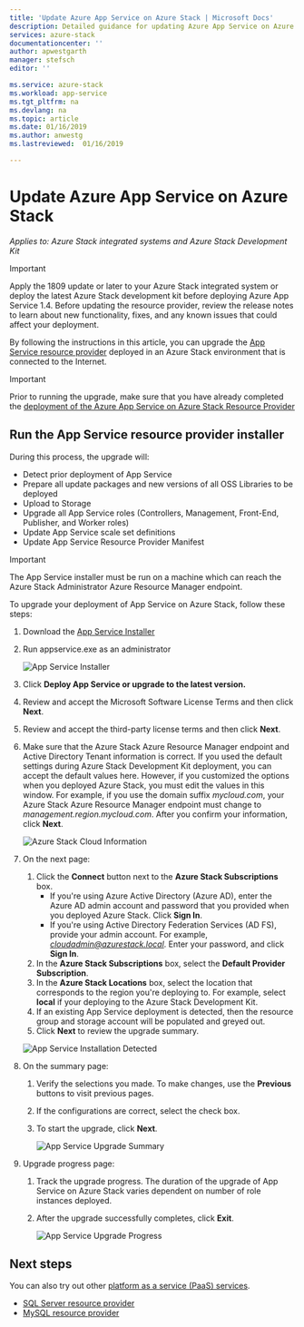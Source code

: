 ```yaml
---
title: 'Update Azure App Service on Azure Stack | Microsoft Docs'
description: Detailed guidance for updating Azure App Service on Azure Stack
services: azure-stack
documentationcenter: ''
author: apwestgarth
manager: stefsch
editor: ''

ms.service: azure-stack
ms.workload: app-service
ms.tgt_pltfrm: na
ms.devlang: na
ms.topic: article
ms.date: 01/16/2019
ms.author: anwestg
ms.lastreviewed:  01/16/2019

---
```

# Update Azure App Service on Azure Stack

*Applies to: Azure Stack integrated systems and Azure Stack Development Kit*

> [!IMPORTANT]  
> Apply the 1809 update or later to your Azure Stack integrated system or deploy the latest Azure Stack development kit before deploying Azure App Service 1.4. Before updating the resource provider, review the release notes to learn about new functionality, fixes, and any known issues that could affect your deployment.

By following the instructions in this article, you can upgrade the [App Service resource provider](azure-stack-app-service-overview.md) deployed in an Azure Stack environment that is connected to the Internet.

> [!IMPORTANT]  
> Prior to running the upgrade, make sure that you have already completed the [deployment of the Azure App Service on Azure Stack Resource Provider](azure-stack-app-service-deploy.md)

## Run the App Service resource provider installer

During this process, the upgrade will:

* Detect prior deployment of App Service
* Prepare all update packages and new versions of all OSS Libraries to be deployed
* Upload to Storage
* Upgrade all App Service roles (Controllers, Management, Front-End, Publisher, and Worker roles)
* Update App Service scale set definitions
* Update App Service Resource Provider Manifest

> [!IMPORTANT]
> The App Service installer must be run on a machine which can reach the Azure Stack Administrator Azure Resource Manager endpoint.
>
>

To upgrade your deployment of App Service on Azure Stack, follow these steps:

1. Download the [App Service Installer](https://aka.ms/appsvcupdate4installer)

2. Run appservice.exe as an administrator

    ![App Service Installer][1]

3. Click **Deploy App Service or upgrade to the latest version.**

4. Review and accept the Microsoft Software License Terms and then click **Next**.

5. Review and accept the third-party license terms and then click **Next**.

6. Make sure that the Azure Stack Azure Resource Manager endpoint and Active Directory Tenant information is correct. If you used the default settings during Azure Stack Development Kit deployment, you can accept the default values here. However, if you customized the options when you deployed Azure Stack, you must edit the values in this window. For example, if you use the domain suffix *mycloud.com*, your Azure Stack Azure Resource Manager endpoint must change to *management.region.mycloud.com*. After you confirm your information, click **Next**.

    ![Azure Stack Cloud Information][2]

7. On the next page:

   1. Click the **Connect** button next to the **Azure Stack Subscriptions** box.
        * If you're using Azure Active Directory (Azure AD), enter the Azure AD admin account and password that you provided when you deployed Azure Stack. Click  **Sign In**.
        * If you're using Active Directory Federation Services (AD FS), provide your admin account. For example, *cloudadmin@azurestack.local*. Enter your password, and click **Sign In**.
   2. In the **Azure Stack Subscriptions** box, select the **Default Provider Subscription**.
   3. In the **Azure Stack Locations** box, select the location that corresponds to the region you're deploying to. For example, select **local** if your deploying to the Azure Stack Development Kit.
   4. If an existing App Service deployment is detected, then the resource group and storage account will be populated and greyed out.
   5. Click **Next** to review the upgrade summary.

    ![App Service Installation Detected][3]

8. On the summary page:
   1. Verify the selections you made. To make changes, use the **Previous** buttons to visit previous pages.
   2. If the configurations are correct, select the check box.
   3. To start the upgrade, click **Next**.

       ![App Service Upgrade Summary][4]

9. Upgrade progress page:
    1. Track the upgrade progress. The duration of the upgrade of App Service on Azure Stack varies dependent on number of role instances deployed.
    2. After the upgrade successfully completes, click **Exit**.

        ![App Service Upgrade Progress][5]

<!--Image references-->
[1]: ./media/azure-stack-app-service-update/app-service-exe.png
[2]: ./media/azure-stack-app-service-update/app-service-azure-resource-manager-endpoints.png
[3]: ./media/azure-stack-app-service-update/app-service-installation-detected.png
[4]: ./media/azure-stack-app-service-update/app-service-upgrade-summary.png
[5]: ./media/azure-stack-app-service-update/app-service-upgrade-complete.png

## Next steps

You can also try out other [platform as a service (PaaS) services](azure-stack-tools-paas-services.md).

* [SQL Server resource provider](azure-stack-sql-resource-provider-deploy.md)
* [MySQL resource provider](azure-stack-mysql-resource-provider-deploy.md)
